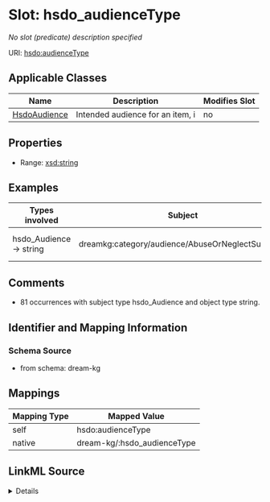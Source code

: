 

# Slot: hsdo_audienceType


_No slot (predicate) description specified_





URI: [hsdo:audienceType](http://schema.org/audienceType)



<!-- no inheritance hierarchy -->





## Applicable Classes

| Name | Description | Modifies Slot |
| --- | --- | --- |
| [HsdoAudience](../classes/HsdoAudience.md) | Intended audience for an item, i |  no  |







## Properties

* Range: [xsd:string](xsd:string)






## Examples

| Types involved | Subject | Predicate | Object |
| --- | --- | --- | --- |
| hsdo_Audience → string | dreamkg:category/audience/AbuseOrNeglectSurvivors | hsdo:audienceType | abuse or neglect survivors |


## Comments

* 81 occurrences with subject type hsdo_Audience and object type string.

## Identifier and Mapping Information







### Schema Source


* from schema: dream-kg




## Mappings

| Mapping Type | Mapped Value |
| ---  | ---  |
| self | hsdo:audienceType |
| native | dream-kg/:hsdo_audienceType |




## LinkML Source

<details>
```yaml
name: hsdo_audienceType
description: No slot (predicate) description specified
comments:
- 81 occurrences with subject type hsdo_Audience and object type string.
examples:
- description: hsdo_Audience → string
  object:
    example_object: abuse or neglect survivors
    example_object_type: string
    example_predicate: hsdo:audienceType
    example_subject: dreamkg:category/audience/AbuseOrNeglectSurvivors
    example_subject_type: hsdo_Audience
from_schema: dream-kg
rank: 1000
slot_uri: hsdo:audienceType
alias: hsdo_audienceType
domain_of:
- hsdo_Audience
range: string

```
</details>
